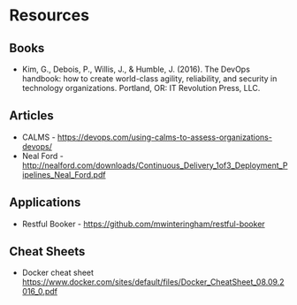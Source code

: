 # Resources

## Books

* Kim, G., Debois, P., Willis, J., & Humble, J. (2016). The DevOps handbook: how to create world-class agility, reliability, and security in technology organizations. Portland, OR: IT Revolution Press, LLC.

## Articles

* CALMS - <https://devops.com/using-calms-to-assess-organizations-devops/>
* Neal Ford - <http://nealford.com/downloads/Continuous_Delivery_1of3_Deployment_Pipelines_Neal_Ford.pdf>

## Applications

* Restful Booker - <https://github.com/mwinteringham/restful-booker>

## Cheat Sheets

* Docker cheat sheet <https://www.docker.com/sites/default/files/Docker_CheatSheet_08.09.2016_0.pdf>